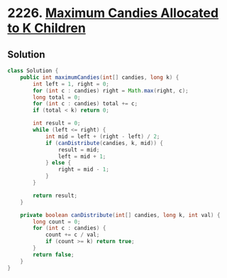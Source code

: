 # 2226. [Maximum Candies Allocated to K Children](https://leetcode.com/problems/maximum-candies-allocated-to-k-children/description/?envType=daily-question&envId=2025-03-14)

## Solution

```java
class Solution {
    public int maximumCandies(int[] candies, long k) {
        int left = 1, right = 0;
        for (int c : candies) right = Math.max(right, c);
        long total = 0;
        for (int c : candies) total += c;
        if (total < k) return 0;

        int result = 0;
        while (left <= right) {
            int mid = left + (right - left) / 2;
            if (canDistribute(candies, k, mid)) {
                result = mid;
                left = mid + 1;
            } else {
                right = mid - 1;
            }
        }

        return result;
    }

    private boolean canDistribute(int[] candies, long k, int val) {
        long count = 0; 
        for (int c : candies) {
            count += c / val;
            if (count >= k) return true;  
        }
        return false;
    }
}
```
